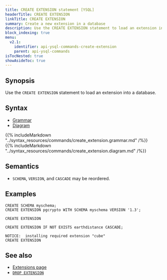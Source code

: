 ```yaml
---
title: CREATE EXTENSION statement [YSQL]
headerTitle: CREATE EXTENSION
linkTitle: CREATE EXTENSION
summary: Create a new extension in a database
description: Use the CREATE EXTENSION statement to load an extension into a database.
block_indexing: true
menu:
  v2.1:
    identifier: api-ysql-commands-create-extension
    parent: api-ysql-commands
isTocNested: true
showAsideToc: true
---
```


## Synopsis

Use the `CREATE EXTENSION` statement to load an extension into a database.

## Syntax

<ul class="nav nav-tabs nav-tabs-yb">
  <li >
    <a href="#grammar" class="nav-link active" id="grammar-tab" data-toggle="tab" role="tab" aria-controls="grammar" aria-selected="true">
      <i class="fas fa-file-alt" aria-hidden="true"></i>
      Grammar
    </a>
  </li>
  <li>
    <a href="#diagram" class="nav-link" id="diagram-tab" data-toggle="tab" role="tab" aria-controls="diagram" aria-selected="false">
      <i class="fas fa-project-diagram" aria-hidden="true"></i>
      Diagram
    </a>
  </li>
</ul>

<div class="tab-content">
  <div id="grammar" class="tab-pane fade show active" role="tabpanel" aria-labelledby="grammar-tab">
    {{% includeMarkdown "../syntax_resources/commands/create_extension.grammar.md" /%}}
  </div>
  <div id="diagram" class="tab-pane fade" role="tabpanel" aria-labelledby="diagram-tab">
    {{% includeMarkdown "../syntax_resources/commands/create_extension.diagram.md" /%}}
  </div>
</div>

## Semantics

- `SCHEMA`, `VERSION`, and `CASCADE` may be reordered.

## Examples

```postgresql
CREATE SCHEMA myschema;
CREATE EXTENSION pgcrypto WITH SCHEMA myschema VERSION '1.3';
```

```
CREATE EXTENSION
```

```postgresql
CREATE EXTENSION IF NOT EXISTS earthdistance CASCADE;
```

```
NOTICE:  installing required extension "cube"
CREATE EXTENSION
```

## See also

- [Extensions page](../../extensions)
- [`DROP EXTENSION`](../ddl_drop_extension)
